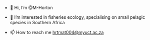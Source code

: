 - 👋 Hi, I’m @M-Horton
- 👀 I’m interested in fisheries ecology, specialising on small pelagic species in Southern Africa

- 📫 How to reach me hrtmat004@myuct.ac.za

<!---
M-Horton/M-Horton is a ✨ special ✨ repository because its `README.md` (this file) appears on your GitHub profile.
You can click the Preview link to take a look at your changes.
--->
